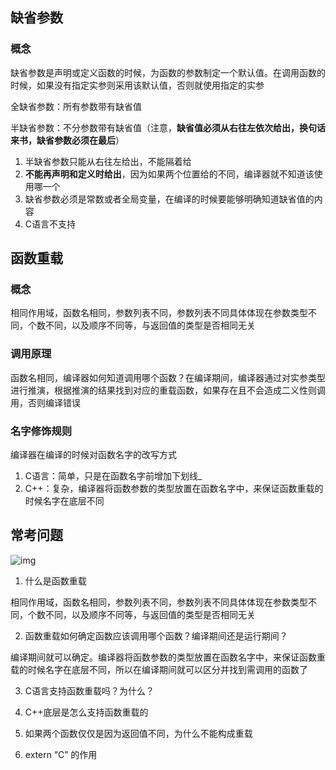 ## 缺省参数

### 概念

缺省参数是声明或定义函数的时候，为函数的参数制定一个默认值。在调用函数的时候，如果没有指定实参则采用该默认值，否则就使用指定的实参

全缺省参数：所有参数带有缺省值

半缺省参数：不分参数带有缺省值（注意，**缺省值必须从右往左依次给出，换句话来书，缺省参数必须在最后**）

1. 半缺省参数只能从右往左给出，不能隔着给
2. **不能再声明和定义时给出**，因为如果两个位置给的不同，编译器就不知道该使用哪一个
3. 缺省参数必须是常数或者全局变量，在编译的时候要能够明确知道缺省值的内容
4. C语言不支持

## 函数重载

### 概念

相同作用域，函数名相同，参数列表不同，参数列表不同具体体现在参数类型不同，个数不同，以及顺序不同等，与返回值的类型是否相同无关

### 调用原理

函数名相同，编译器如何知道调用哪个函数？在编译期间，编译器通过对实参类型进行推演，根据推演的结果找到对应的重载函数，如果存在且不会造成二义性则调用，否则编译错误

### 名字修饰规则

编译器在编译的时候对函数名字的改写方式

1. C语言：简单，只是在函数名字前增加下划线_
2. C++：复杂，编译器将函数参数的类型放置在函数名字中，来保证函数重载的时候名字在底层不同

## 常考问题

![img](https://dl4.weshineapp.com/gif/20221125/b9cf0c15e342e35486f5d44297cd146e.gif?f=micro_5rOo5oSP)

1. 什么是函数重载

相同作用域，函数名相同，参数列表不同，参数列表不同具体体现在参数类型不同，个数不同，以及顺序不同等，与返回值的类型是否相同无关



2. 函数重载如何确定函数应该调用哪个函数？编译期间还是运行期间？

编译期间就可以确定。编译器将函数参数的类型放置在函数名字中，来保证函数重载的时候名字在底层不同，所以在编译期间就可以区分并找到需调用的函数了

3. C语言支持函数重载吗？为什么？



4. C++底层是怎么支持函数重载的



5. 如果两个函数仅仅是因为返回值不同，为什么不能构成重载



6. extern “C” 的作用